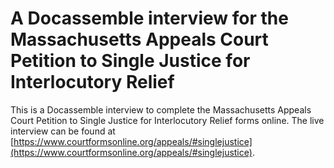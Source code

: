 # A Docassemble interview for the Massachusetts Appeals Court Petition to Single Justice for Interlocutory Relief

This is a Docassemble interview to complete the Massachusetts Appeals Court Petition to Single Justice for Interlocutory Relief forms online. The live interview can be found at [https://www.courtformsonline.org/appeals/#singlejustice](https://www.courtformsonline.org/appeals/#singlejustice).
